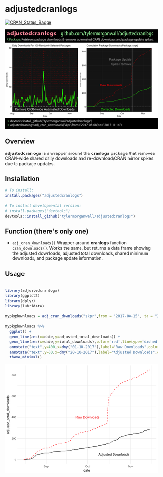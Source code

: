 
adjustedcranlogs
================

[![CRAN\_Status\_Badge](http://www.r-pkg.org/badges/version-ago/adjustedcranlogs)](http://cran.r-project.org/package=adjustedcranlogs)

<img src="man/images/adjustedcranimage.png" align="center" />

Overview
--------

**adjustedcranlogs** is a wrapper around the **cranlogs** package that removes CRAN-wide shared daily downloads and re-download/CRAN mirror spikes due to package updates.

Installation
------------

``` r
# To install: 
install.packages("adjustedcranlogs")

# To install developmental version:
# install.packages("devtools")
devtools::install_github("tylermorganwall/adjustedcranlogs")
```

Function (there's only one)
---------------------------

-   `adj_cran_downloads()` Wrapper around **cranlogs** function `cran_downloads()`. Works the same, but returns a data frame showing the adjusted downloads, adjusted total downloads, shared minimum downloads, and package update information.

Usage
-----

``` r

library(adjustedcranlogs)
library(ggplot2)
library(dplyr)
library(lubridate)

mypkgdownloads = adj_cran_downloads("skpr",from = "2017-08-15", to = "2017-11-15")

mypkgdownloads %>%
  ggplot() + 
  geom_line(aes(x=date,y=adjusted_total_downloads)) +
  geom_line(aes(x=date,y=total_downloads),color="red",linetype="dashed") +
  annotate("text",y=400,x=dmy("01-10-2017"),label="Raw Downloads",color="red") +
  annotate("text",y=50,x=dmy("20-10-2017"),label="Adjusted Downloads",color="black") +
  theme_minimal()
```

![](man/images/README-example-1.png)
